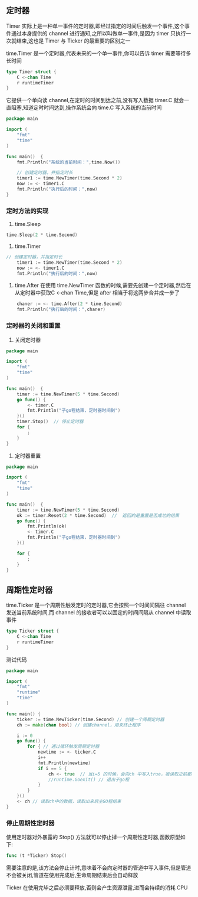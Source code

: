 ## 定时器

Timer 实际上是一种单一事件的定时器,即经过指定的时间后触发一个事件,这个事件通过本身提供的 channel 进行通知,之所以叫做单一事件,是因为 timer 只执行一次就结束,这也是 Timer 与 Ticker 的最重要的区别之一 

time.Timer 是一个定时器,代表未来的一个单一事件,你可以告诉 timer 需要等待多长时间

```go
type Timer struct {
    C <-chan Time
    r runtimeTimer
}
```

它提供一个单向读 channel,在定时的时间到达之前,没有写入数据 timer.C 就会一直阻塞,知道定时时间达到,操作系统会向 time.C 写入系统的当前时间

```go
package main

import (
    "fmt"
    "time"
)

func main()  {
    fmt.Println("系统的当前时间：",time.Now())

    // 创建定时器，并指定时长
    timer1 := time.NewTimer(time.Second * 2)
    now := <- timer1.C
    fmt.Println("执行后的时间：",now)
}
```

### 定时方法的实现

1. time.Sleep

```go
time.Sleep(2 * time.Second)
```

1. time.Timer

```go
// 创建定时器，并指定时长
    timer1 := time.NewTimer(time.Second * 2)
    now := <- timer1.C
    fmt.Println("执行后的时间：",now)
```

1. time.After
   在使用 time.NewTimer 函数的时候,需要先创建一个定时器,然后在从定时器中获取C <-chan Time,但是 after 相当于将这两步合并成一步了

```go
    chaner := <- time.After(2 * time.Second)
    fmt.Println("执行后的时间：",chaner)
```

### 定时器的关闭和重置

1. 关闭定时器

```go
package main

import (
    "fmt"
    "time"
)

func main()  {
    timer := time.NewTimer(5 * time.Second)
    go func() {
        <- timer.C
        fmt.Println("子go程结束，定时器时间到")
    }()
    timer.Stop()  // 停止定时器
    for {
        ;
    }
}
```

1. 定时器重置

```go
package main

import (
    "fmt"
    "time"
)

func main()  {
    timer := time.NewTimer(5 * time.Second)
    ok := timer.Reset(2 * time.Second)  //  返回的是重置是否成功的结果
    go func() {
        fmt.Println(ok)
        <- timer.C
        fmt.Println("子go程结束，定时器时间到")
    }()

    for {
        ;
    }
}
```

## 周期性定时器

time.Ticker 是一个周期性触发定时的定时器,它会按照一个时间间隔往 channel 发送当前系统时间,而 channel 的接收者可以以固定的时间间隔从 channel 中读取事件

```go
type Ticker struct {
    C <-chan Time
    r runtimeTimer
}
```

测试代码

```go
package main

import (
    "fmt"
    "runtime"
    "time"
)

func main() {
    ticker := time.NewTicker(time.Second) // 创建一个周期定时器
    ch := make(chan bool) // 创建channel，用来终止程序

    i := 0
    go func() {
        for { // 通过循环触发周期定时器
            newtime := <- ticker.C
            i++
            fmt.Println(newtime)
            if i == 5 {
                ch <- true  // 当i=5 的时候，会向ch 中写入true，被读取之前都是阻塞的
                //runtime.Goexit() // 退出子go程
            }
        }
    }()
    <- ch // 读取ch中的数据，读取出来后主GO程结束
}
```

### 停止周期性定时器

使用定时器对外暴露的 Stop() 方法就可以停止掉一个周期性定时器,函数原型如下:

```go
func (t *Ticker) Stop()
```

需要注意的是,该方法会停止计时,意味着不会向定时器的管道中写入事件,但是管道不会被关闭,管道在使用完成后,生命周期结束后会自动释放

Ticker 在使用完毕之后必须要释放,否则会产生资源泄露,进而会持续的消耗 CPU